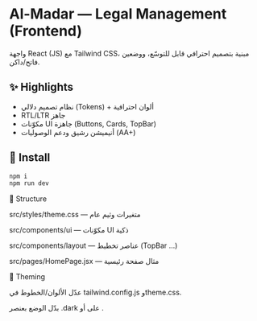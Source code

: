 # Al-Madar — Legal Management (Frontend)

واجهة React (JS) مع Tailwind CSS، مبنية بتصميم احترافي قابل للتوسّع، ووضعين فاتح/داكن.

## ✨ Highlights
- نظام تصميم دلالي (Tokens) + ألوان احترافية
- RTL/LTR جاهز
- مكوّنات UI جاهزة (Buttons, Cards, TopBar)
- أنيميشن رشيق ودعم الوصوليات (AA+)

## 🚀 Install
```bash
npm i
npm run dev
```

🧩 Structure

src/styles/theme.css — متغيرات وثيم عام

src/components/ui — مكوّنات UI ذكية

src/components/layout — عناصر تخطيط (TopBar ...)

src/pages/HomePage.jsx — مثال صفحة رئيسية

🎨 Theming

عدّل الألوان/الخطوط في tailwind.config.js وtheme.css.

بدّل الوضع بعنصر .dark على <html> أو <body>.
